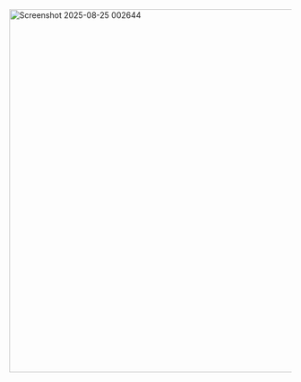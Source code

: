 

<img width="822" height="648" alt="Screenshot 2025-08-25 002644" src="https://github.com/user-attachments/assets/7e98d37b-0f8d-4a8c-8fee-d16b854dd46c" />
